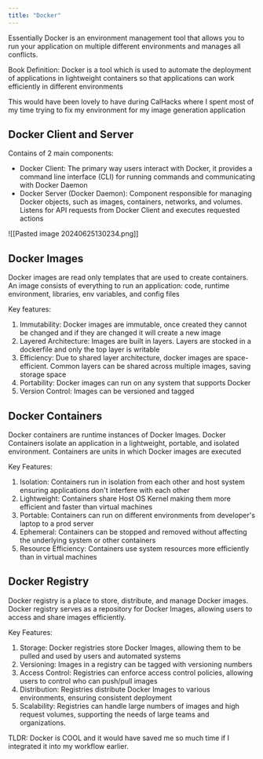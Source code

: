 ```yaml
---
title: "Docker"
---
```


Essentially Docker is an environment management tool that allows you to run your application on multiple different environments and manages all conflicts.

Book Definition: Docker is a tool which is used to automate the deployment of applications in lightweight containers so that applications can work efficiently in different environments

This would have been lovely to have during CalHacks where I spent most of my time trying to fix my environment for my image generation application

## Docker Client and Server

Contains of 2 main components:
- Docker Client: The primary way users interact with Docker, it provides a command line interface (CLI) for running commands and communicating with Docker Daemon
- Docker Server (Docker Daemon): Component responsible for managing Docker objects, such as images, containers, networks, and volumes. Listens for API requests from Docker Client and executes requested actions

![[Pasted image 20240625130234.png]]


## Docker Images

Docker images are read only templates that are used to create containers. An image consists of everything to run an application: code, runtime environment, libraries, env variables, and config files

Key features:
1. Immutability: Docker images are immutable, once created they cannot be changed and if they are changed it will create a new image
2. Layered Architecture: Images are built in layers. Layers are stocked in a dockerfile and only the top layer is writable
3. Efficiency: Due to shared layer architecture, docker images are space-efficient. Common layers can be shared across multiple images, saving storage space
4. Portability: Docker images can run on any system that supports Docker
5. Version Control: Images can be versioned and tagged

## Docker Containers

Docker containers are runtime instances of Docker Images. Docker Containers isolate an application in a lightweight, portable, and isolated environment. Containers are units in which Docker images are executed

Key Features:
1. Isolation: Containers run in isolation from each other and host system ensuring applications don't interfere with each other
2. Lightweight: Containers share Host OS Kernel making them more efficient and faster than virtual machines
3. Portable: Containers can run on different environments from developer's laptop to a prod server
4. Ephemeral: Containers can be stopped and removed without affecting the underlying system or other containers
5. Resource Efficiency: Containers use system resources more efficiently than in virtual machines
## Docker Registry

Docker registry is a place to store, distribute, and manage Docker images. Docker registry serves as a repository for Docker Images, allowing users to access and share images efficiently. 

Key Features:
1. Storage: Docker registries store Docker Images, allowing them to be pulled and used by users and automated systems
2. Versioning: Images in a registry can be tagged with versioning numbers
3. Access Control: Registries can enforce access control policies, allowing users to control who can push/pull images
4. Distribution: Registries distribute Docker Images to various environments, ensuring consistent deployment
5. Scalability: Registries can handle large numbers of images and high request volumes, supporting the needs of large teams and organizations.

TLDR: Docker is COOL and it would have saved me so much time if I integrated it into my workflow earlier. 